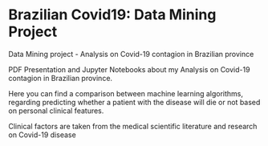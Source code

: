 # Brazilian Covid19: Data Mining Project
Data Mining project - Analysis on Covid-19 contagion in Brazilian province

PDF Presentation and Jupyter Notebooks about my Analysis on Covid-19 contagion in Brazilian province.

Here you can find a comparison between machine learning algorithms, regarding predicting whether a patient with the disease will die or not based on personal clinical features.

Clinical factors are taken from the medical scientific literature and research on Covid-19 disease
